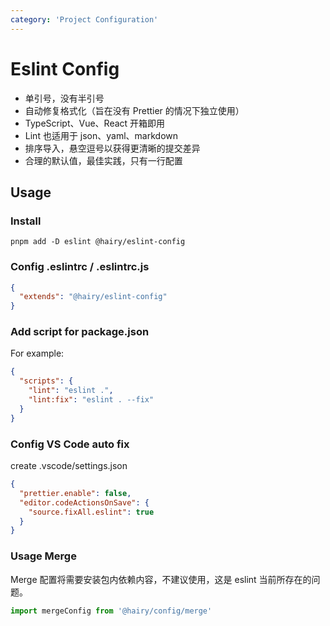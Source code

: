 ```yaml
---
category: 'Project Configuration'
---
```


# Eslint Config

- 单引号，没有半引号
- 自动修复格式化（旨在没有 Prettier 的情况下独立使用）
- TypeScript、Vue、React 开箱即用
- Lint 也适用于 json、yaml、markdown
- 排序导入，悬空逗号以获得​​更清晰的提交差异
- 合理的默认值，最佳实践，只有一行配置

## Usage

### Install

```
pnpm add -D eslint @hairy/eslint-config
```

### Config .eslintrc / .eslintrc.js

```json
{
  "extends": "@hairy/eslint-config"
}
```

### Add script for package.json

For example:
```json
{
  "scripts": {
    "lint": "eslint .",
    "lint:fix": "eslint . --fix"
  }
}
```

### Config VS Code auto fix

create .vscode/settings.json

```json
{
  "prettier.enable": false,
  "editor.codeActionsOnSave": {
    "source.fixAll.eslint": true
  }
}
```

### Usage Merge

Merge 配置将需要安装包内依赖内容，不建议使用，这是 eslint 当前所存在的问题。

```js
import mergeConfig from '@hairy/config/merge'
```
